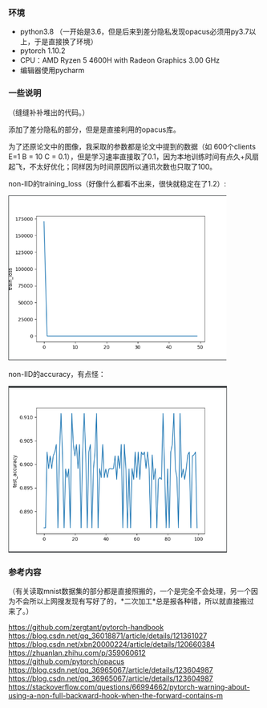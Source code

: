 ### 环境

- python3.8 （一开始是3.6，但是后来到差分隐私发现opacus必须用py3.7以上，于是直接换了环境）
- pytorch 1.10.2
- CPU：AMD Ryzen 5 4600H with Radeon Graphics            3.00 GHz
- 编辑器使用pycharm

### 一些说明

（缝缝补补堆出的代码。）

添加了差分隐私的部分，但是是直接利用的opacus库。

为了还原论文中的图像，我采取的参数都是论文中提到的数据（如 600个clients E=1 B = 10 C = 0.1），但是学习速率直接取了0.1，因为本地训练时间有点久+风扇起飞，不太好优化；同样因为时间原因所以通讯次数也只取了100。

non-IID的training_loss（好像什么都看不出来，很快就稳定在了1.2）:

![image-20220825145105029](ReadMe/image-20220825145105029.png)

non-IID的accuracy，有点怪：

![image-20220825151506644](ReadMe/image-20220825151506644.png)


### 参考内容

（有关读取mnist数据集的部分都是直接照搬的，一个是完全不会处理，另一个因为不会所以上网搜发现有写好了的，\*二次加工\*总是报各种错，所以就直接搬过来了。）

https://github.com/zergtant/pytorch-handbook
https://blog.csdn.net/qq_36018871/article/details/121361027
https://blog.csdn.net/xbn20000224/article/details/120660384
https://zhuanlan.zhihu.com/p/359060612
https://github.com/pytorch/opacus
https://blog.csdn.net/qq_36965067/article/details/123604987
https://blog.csdn.net/qq_36965067/article/details/123604987
https://stackoverflow.com/questions/66994662/pytorch-warning-about-using-a-non-full-backward-hook-when-the-forward-contains-m